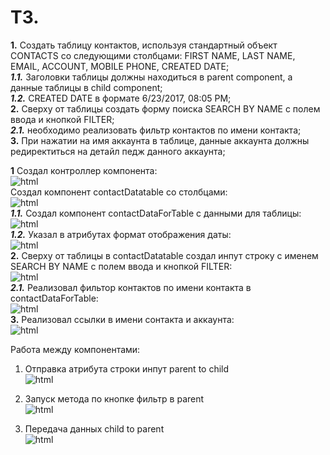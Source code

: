  # ТЗ.<br>
**1.** Создать таблицу контактов, используя стандартный объект CONTACTS со следующими столбцами: FIRST NAME, LAST NAME, EMAIL, ACCOUNT, MOBILE PHONE, CREATED DATE;<br>
***1.1.*** Заголовки таблицы должны находиться в parent component, а данные таблицы в child component;<br>
***1.2.*** CREATED DATE в формате 6/23/2017, 08:05 PM;<br>
**2.** Сверху от таблицы создать форму поиска SEARCH BY NAME с полем ввода и кнопкой FILTER;<br>
***2.1.*** необходимо реализовать фильтр контактов по имени контакта;<br>
**3.** При нажатии на имя аккаунта в таблице, данные аккаунта должны редиректиться на детайл педж данного аккаунта;<br>

**1** Создал контроллер компонента:<br>
![html](https://github.com/aap-m/.....1.png)<br>
Создал компонент contactDatatable со столбцами:<br>
![html](https://github.com/aap-m/.....2.png)<br>
***1.1.*** Создал компонент contactDataForTable с данными для таблицы:<br>
![html](https://github.com/aap-m/.....3.png)<br>
***1.2.*** Указал в атрибутах формат отображения даты:<br>
![html](https://github.com/aap-m/.....4.png)<br>
**2.** Сверху от таблицы в contactDatatable создал инпут строку с именем SEARCH BY NAME с полем ввода и кнопкой FILTER:<br>
![html](https://github.com/aap-m/.....5.png)<br>
***2.1.*** Реализовал фильтор контактов по имени контакта в contactDataForTable:<br>
![html](https://github.com/aap-m/.....6.png)<br>
**3.** Реализовал ссылки в имени сонтакта и аккаунта:<br>
![html](https://github.com/aap-m/.....7.png)<br>

Работа между компонентами:<br>
1. Отправка атрибута строки инпут parent to child<br>
![html](https://github.com/aap-m/.....8.png)<br>

2. Запуск метода по кнопке фильтр в parent <br>
![html](https://github.com/aap-m/.....9.png)<br>

3. Передача данных child to parent<br>
![html](https://github.com/aap-m/.....10.png)<br>
